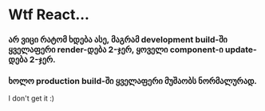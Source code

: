 # Wtf React...
### არ ვიცი რატომ ხდება ასე, მაგრამ development build-ში ყველაფერი render-დება 2-ჯერ, ყოველი component-ი update-დება 2-ჯერ.
### ხოლო production build-ში ყველაფერი მუშაობს ნორმალურად.

I don't get it :)
